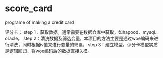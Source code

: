 # score_card
programe of making a credit card

评分卡：
step 1：获取数据。通常需要在数据仓库中获取，如hapood、mysql、oracle。
step 2：清洗数据及筛选变量。本项目的方法主要是通过woe编码来进行清洗，同时根据iv值来进行变量的筛选。
step 3：建立模型。评分卡模型实质是逻辑回归，将woe编码后的数据直接入模。
